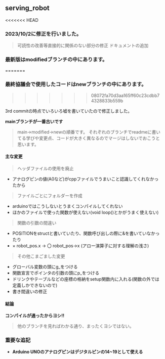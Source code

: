 ## serving_robot

<<<<<<< HEAD
### 2023/10/2に修正を行いました。
> 可読性の改善等直接的に関係のない部分の修正
> ドキュメントの追加


### **最新版はmodifiedブランチの中にあります。**
=======
### **最終協議会で使用したコードはnewブランチの中にあります。**
>>>>>>> 08072fa70d3aa165ff60c23cdbb74328833b559b

3rd commitの時点でいろいろ嘘を書いていたので修正しました。

**mainブランチが一番古いです**
> main→modified→newの順番です。
> それぞれのブランチでreadmeに書いてる学びや変更点、コードが大きく異なるのでマージはしないでおこうと思います。


#### 主な変更
> ヘッダファイルの使用を廃止
+ アナログピンの値(A0など)がcppファイルでうまいこと認識してくれなかったから


> ファイルごとにフォルダーを作成
+ arduinoではこうしないとうまくコンパイルしてくれない
+ ほかのファイルで使った関数が使えない(void loop()とかがうまく使えない)


> 関数の引数の間違い
+ POSITIONをstructと書いていたり、関数呼び出しの際に&を書いていなかったり
+ × robot_pos.x → 〇 robot_pos->x (アロー演算子に対する理解の浅さ)


> その他こまごました変更
+ グローバル変数の頭にg_をつける
+ 関数宣言でポインタの引数の頭にp_をつける
+ ドリンクやテーブルなどの座標の格納をsetup関数内に入れる(関数の外では定義しかできないので)
+ 書き間違いの修正



#### 結論
**コンパイルが通ったからヨシ‼**
> 他のブランチを見ればわかる通り、まったくヨシではない。


### 重要な追記
+ **Arduino UNOのアナログピンはデジタルピンの14~19として使える**
